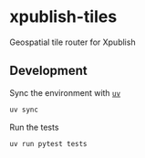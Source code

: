 # xpublish-tiles
Geospatial tile router for Xpublish

## Development

Sync the environment with [`uv`](https://docs.astral.sh/uv/getting-started/)

```sh
uv sync
```

Run the tests

```sh
uv run pytest tests
```
